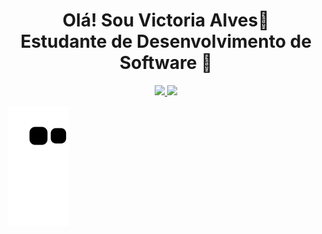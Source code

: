 <h1 align=center>Olá! Sou Victoria Alves👋<br>Estudante de Desenvolvimento de Software 📖</h1>


<div align="center">
  <a href="https://github.com/vicalves18">
  <img height="180em" src="https://github-readme-stats.vercel.app/api?username=vicalves18&show_icons=true&theme=radical&include_all_commits=true&count_private=true"/>
  <img height="180em" src="https://github-readme-stats.vercel.app/api/top-langs/?username=vicalves18&layout=compact&langs_count=7&theme=radical"/>
</div>

 ![Snake animation](https://github.com/vicalves18/vicalves18/blob/output/github-contribution-grid-snake.svg)
 
